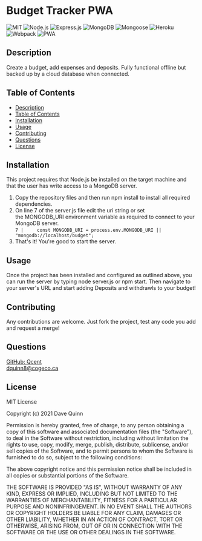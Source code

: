 
# Budget Tracker PWA
 
 ![MIT](https://img.shields.io/badge/License-MIT-orange)  ![Node.js](https://img.shields.io/badge/Tech-Node.js-lightblue)  ![Express.js](https://img.shields.io/badge/Tech-Express.js-lightblue)  ![MongoDB](https://img.shields.io/badge/Tech-MongoDB-lightblue)  ![Mongoose](https://img.shields.io/badge/Tech-Mongoose-lightblue)  ![Heroku](https://img.shields.io/badge/Tech-Heroku-lightblue)  ![Webpack](https://img.shields.io/badge/Tech-Webpack-lightblue)  ![PWA](https://img.shields.io/badge/Tech-PWA-lightblue) 

## Description
Create a budget, add expenses and deposits. Fully functional offline but backed up by a cloud database when connected.  

## Table of Contents

* [Description](#description)
* [Table of Contents](#table-of-contents)
* [Installation](#installation)
* [Usage](#usage)
* [Contributing](#contributing)
* [Questions](#questions)
* [License](#license)

## Installation

This project requires that Node.js be installed on the target machine and that the user has write access to a MongoDB server.  
 1. Copy the repository files and then run npm install to install all required dependencies.  
2. On line 7 of the server.js file edit the uri string or set the MONGODB_URI environment variable as required to connect to your MongoDB server.  
 ```7 |     const MONGODB_URI = process.env.MONGODB_URI || "mongodb://localhost/budget"; ```  
3. That's it! You're good to start the server.

## Usage

Once the project has been installed and configured as outlined above, you can run the server by typing node server.js or npm start. Then navigate to your server's URL and start adding Deposits and withdrawls to your budget! 

## Contributing

Any contributions are welcome. Just fork the project, test any code you add and request a merge! 

## Questions

[GitHub: Qcent](https://github.com/Qcent)  
dquinn8@cogeco.ca

   
## License

MIT License

Copyright (c) 2021 Dave Quinn

Permission is hereby granted, free of charge, to any person obtaining a copy
of this software and associated documentation files (the "Software"), to deal
in the Software without restriction, including without limitation the rights
to use, copy, modify, merge, publish, distribute, sublicense, and/or sell
copies of the Software, and to permit persons to whom the Software is
furnished to do so, subject to the following conditions:

The above copyright notice and this permission notice shall be included in all
copies or substantial portions of the Software.

THE SOFTWARE IS PROVIDED "AS IS", WITHOUT WARRANTY OF ANY KIND, EXPRESS OR
IMPLIED, INCLUDING BUT NOT LIMITED TO THE WARRANTIES OF MERCHANTABILITY,
FITNESS FOR A PARTICULAR PURPOSE AND NONINFRINGEMENT. IN NO EVENT SHALL THE
AUTHORS OR COPYRIGHT HOLDERS BE LIABLE FOR ANY CLAIM, DAMAGES OR OTHER
LIABILITY, WHETHER IN AN ACTION OF CONTRACT, TORT OR OTHERWISE, ARISING FROM,
OUT OF OR IN CONNECTION WITH THE SOFTWARE OR THE USE OR OTHER DEALINGS IN THE
SOFTWARE.
                 

     